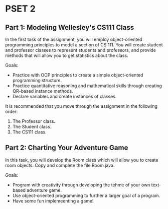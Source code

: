 # PSET 2
## Part 1: Modeling Wellesley's CS111 Class
In the first task of the assignment, you will employ object-oriented 
programming principles to model a section of CS 111. You will create student 
and professor classes to represent students and professors, and provide 
methods that will allow you to get statistics about the class.

Goals:
* Practice with OOP principles to create a simple object-oriented programming 
 structure.
* Practice quantitative reasoning and mathematical skills through creating 
 QR-based instance methods.
* Declare variables and create instances of classes.

It is recommended that you move through the assignment in the following order:
1. The Professor class.
2. The Student class.
3. The CS111 class.

## Part 2: Charting Your Adventure Game
In this task, you will develop the Room class which will allow you to create 
room objects. Copy and complete the file Room.java.

Goals:
 * Program with creativity through developing the tehme of your own text-based 
  adventure game.
 * Use object-oriented programming to further a larger goal of a program.
 * Have some fun implemeenting a game!